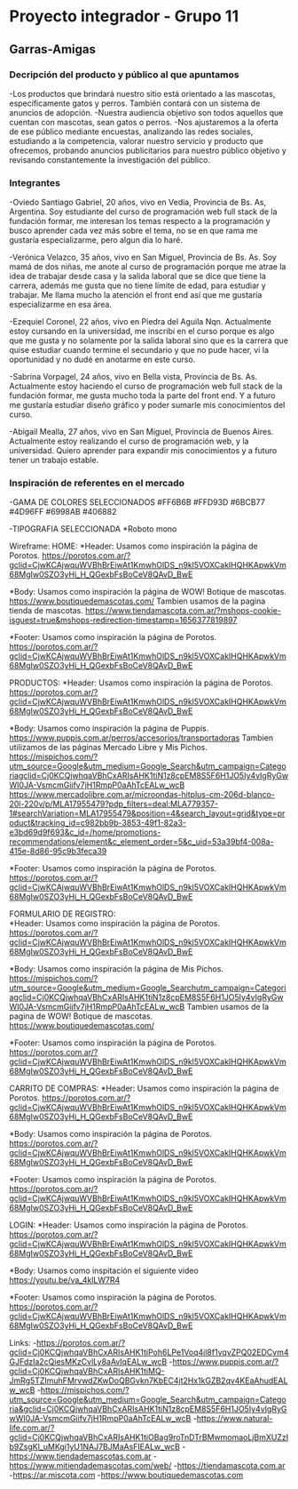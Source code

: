 # Proyecto integrador - Grupo 11
## Garras-Amigas
### Decripción del producto y público al que apuntamos

-Los productos que brindará nuestro sitio está orientado a las mascotas, específicamente gatos y perros. También contará con un sistema de anuncios de adopción.
-Nuestra audiencia objetivo son todos aquellos que cuentan con mascotas, sean gatos o perros.
-Nos ajustaremos a la oferta de ese público mediante encuestas, analizando las redes sociales, estudiando a la competencia, valorar nuestro servicio y producto que ofrecemos, probando anuncios publicitarios para nuestro público objetivo y revisando constantemente la investigación del público.
### **Integrantes**

-Oviedo Santiago Gabriel, 20 años, vivo en Vedia, Provincia de Bs. As, Argentina. Soy estudiante del curso de programación web full stack de la fundación formar, me interesan los temas respecto a la programación y busco aprender cada vez más sobre el tema, no se en que rama me gustaría especializarme, pero algun dia lo haré.

-Verónica Velazco, 35 años, vivo en San Miguel, Provincia de Bs. As. Soy mamá de  dos niñas, me anote al curso de programación porque me atrae la idea de trabajar desde casa y la salida laboral que se dice que tiene la carrera, además me gusta que no tiene límite de edad, para estudiar y trabajar. Me llama mucho  la atención el front end así que me gustaría especializarme en esa área.

-Ezequiel Coronel, 22 años, vivo en Piedra del Aguila Nqn. Actualmente estoy cursando en la universidad, me inscribí en el curso porque es algo que me gusta y no solamente por la salida laboral sino que es la carrera que quise estudiar cuando termine el secundario y que no pude hacer, vi la oportunidad y no dudé en anotarme en este curso.

-Sabrina Vorpagel, 24 años, vivo en Bella vista, Provincia de Bs. As. Actualmente estoy haciendo el curso de programación web full stack de la fundación formar, me gusta mucho toda la parte del front end. Y a futuro me gustaría estudiar diseño gráfico y poder sumarle mis conocimientos del curso.  

-Abigail Mealla, 27 años, vivo en San Miguel, Provincia de Buenos Aires. Actualmente estoy realizando el curso de programación web, y la universidad. Quiero aprender para expandir mis conocimientos y a futuro tener un trabajo estable. 
### **Inspiración de referentes en el mercado**

-GAMA DE COLORES SELECCIONADOS 
#FF6B6B
#FFD93D
#6BCB77
#4D96FF
#6998AB
#406882

-TIPOGRAFIA SELECCIONADA 
*Roboto mono

Wireframe: 
HOME: 
  *Header: Usamos como inspiración la página de Porotos.
   https://porotos.com.ar/?gclid=CjwKCAjwquWVBhBrEiwAt1KmwhOlDS_n9kl5VOXCakIHQHKApwkVm68MgIw0SZO3yHi_H_QGexbFsBoCeV8QAvD_BwE

  *Body:  Usamos como inspiración la página de WOW! Botique de mascotas.
   https://www.boutiquedemascotas.com/
  Tambien usamos de la pagina tienda de mascotas. 
  https://www.tiendamascota.com.ar/?mshops-cookie-isguest=true&mshops-redirection-timestamp=1656377819897 

  *Footer:  Usamos como inspiración la página de Porotos.
   https://porotos.com.ar/?gclid=CjwKCAjwquWVBhBrEiwAt1KmwhOlDS_n9kl5VOXCakIHQHKApwkVm68MgIw0SZO3yHi_H_QGexbFsBoCeV8QAvD_BwE

 PRODUCTOS: 
  *Header: Usamos como inspiración la página de Porotos.
   https://porotos.com.ar/?gclid=CjwKCAjwquWVBhBrEiwAt1KmwhOlDS_n9kl5VOXCakIHQHKApwkVm68MgIw0SZO3yHi_H_QGexbFsBoCeV8QAvD_BwE
  
  *Body: Usamos como inspiración la página de Puppis.
  https://www.puppis.com.ar/perros/accesorios/transportadoras
        Tambien utilizamos de las páginas Mercado Libre y Mis Pichos. 
  https://mispichos.com/?utm_source=Google&utm_medium=Google_Search&utm_campaign=Categoriagclid=Cj0KCQjwhqaVBhCxARIsAHK1tiN1z8cpEM8S5F6H1JO5Iy4vIgRyGwWI0JA-VsmcmGiifv7jH1RmpP0aAhTcEALw_wcB
  https://www.mercadolibre.com.ar/microondas-hitplus-cm-206d-blanco-20l-220v/p/MLA17955479?pdp_filters=deal:MLA779357-1#searchVariation=MLA17955479&position=4&search_layout=grid&type=product&tracking_id=c982bb9b-3853-49f1-82a3-e3bd69d9f693&c_id=/home/promotions-recommendations/element&c_element_order=5&c_uid=53a39bf4-008a-415e-8d86-95c9b3feca39

  *Footer:  Usamos como inspiración la página de Porotos. 
  https://porotos.com.ar/?gclid=CjwKCAjwquWVBhBrEiwAt1KmwhOlDS_n9kl5VOXCakIHQHKApwkVm68MgIw0SZO3yHi_H_QGexbFsBoCeV8QAvD_BwE

  FORMULARIO DE REGISTRO:  
  *Header: Usamos como inspiración la página de Porotos. 
  https://porotos.com.ar/?gclid=CjwKCAjwquWVBhBrEiwAt1KmwhOlDS_n9kl5VOXCakIHQHKApwkVm68MgIw0SZO3yHi_H_QGexbFsBoCeV8QAvD_BwE

  *Body: Usamos como inspiración la página de Mis Pichos. 
  https://mispichos.com/?utm_source=Google&utm_medium=Google_Searchutm_campaign=Categoriagclid=Cj0KCQjwhqaVBhCxARIsAHK1tiN1z8cpEM8S5F6H1JO5Iy4vIgRyGwWI0JA-VsmcmGiifv7jH1RmpP0aAhTcEALw_wcB
  Tambien usamos de la pagina de WOW! Botique de mascotas. 
  https://www.boutiquedemascotas.com/

  *Footer:  Usamos como inspiración la página de Porotos. 
  https://porotos.com.ar/?gclid=CjwKCAjwquWVBhBrEiwAt1KmwhOlDS_n9kl5VOXCakIHQHKApwkVm68MgIw0SZO3yHi_H_QGexbFsBoCeV8QAvD_BwE

  CARRITO DE COMPRAS: 
  *Header: Usamos como inspiración la página de Porotos.
  https://porotos.com.ar/?gclid=CjwKCAjwquWVBhBrEiwAt1KmwhOlDS_n9kl5VOXCakIHQHKApwkVm68MgIw0SZO3yHi_H_QGexbFsBoCeV8QAvD_BwE

  *Body:  Usamos como inspiración la página de Porotos. 
  https://porotos.com.ar/?gclid=CjwKCAjwquWVBhBrEiwAt1KmwhOlDS_n9kl5VOXCakIHQHKApwkVm68MgIw0SZO3yHi_H_QGexbFsBoCeV8QAvD_BwE

  *Footer:  Usamos como inspiración la página de Porotos. 
  https://porotos.com.ar/?gclid=CjwKCAjwquWVBhBrEiwAt1KmwhOlDS_n9kl5VOXCakIHQHKApwkVm68MgIw0SZO3yHi_H_QGexbFsBoCeV8QAvD_BwE

  LOGIN: 
  *Header: Usamos como inspiración la página de Porotos. 
  https://porotos.com.ar/?gclid=CjwKCAjwquWVBhBrEiwAt1KmwhOlDS_n9kl5VOXCakIHQHKApwkVm68MgIw0SZO3yHi_H_QGexbFsBoCeV8QAvD_BwE

  *Body: Usamos como inspitación el siguiente video https://youtu.be/va_4klLW7R4

  *Footer:  Usamos como inspiración la página de Porotos.
  https://porotos.com.ar/?gclid=CjwKCAjwquWVBhBrEiwAt1KmwhOlDS_n9kl5VOXCakIHQHKApwkVm68MgIw0SZO3yHi_H_QGexbFsBoCeV8QAvD_BwE

  Links:
  -https://porotos.com.ar/?gclid=Cj0KCQjwhqaVBhCxARIsAHK1tiPoh6LPe1Voq4il8f1vqvZPQ02EDCvm4GJFdzIa2cQiesMKzCvlLy8aAvIqEALw_wcB
  -https://www.puppis.com.ar/?gclid=Cj0KCQjwhqaVBhCxARIsAHK1tiMQ-JmRg5TZImuhFMrvwdZKwDoQBGvkn7KbEC4jt2Hx1kGZB2qv4KEaAhudEALw_wcB
  -https://mispichos.com/?utm_source=Google&utm_medium=Google_Search&utm_campaign=Categoria&gclid=Cj0KCQjwhqaVBhCxARIsAHK1tiN1z8cpEM8S5F6H1JO5Iy4vIgRyGwWI0JA-VsmcmGiifv7jH1RmpP0aAhTcEALw_wcB
  -https://www.natural-life.com.ar/?gclid=Cj0KCQjwhqaVBhCxARIsAHK1tiOBag9roTnDTrBMwmomaoLjBmXUZzIb9ZsgKl_uMKgi1yU1NAJ7BJMaAsFIEALw_wcB
  -https://www.tiendademascotas.com.ar
  -https://www.mitiendademascotas.com/web/
  -https://tiendamascota.com.ar
  -https://ar.miscota.com
  -https://www.boutiquedemascotas.com
